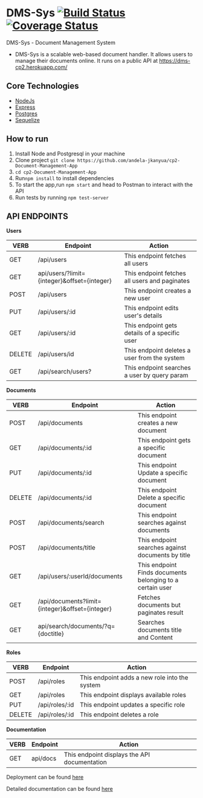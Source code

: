 # DMS-Sys [![Build Status](https://travis-ci.org/andela-jkanyua/cp2-Document-Management-App.svg?branch=develop)](https://travis-ci.org/andela-jkanyua/cp2-Document-Management-App) [![Coverage Status](https://coveralls.io/repos/github/andela-jkanyua/cp2-Document-Management-App/badge.svg?branch=feature%2F142465895%2Fdocument-api)](https://coveralls.io/github/andela-jkanyua/cp2-Document-Management-App?branch=feature%2F142465895%2Fdocument-api)
DMS-Sys - Document Management System

- DMS-Sys is a scalable web-based document handler. It allows users to manage their documents online. It runs on a public API at https://dms-cp2.herokuapp.com/

Core Technologies
-----------
- [NodeJs](http://nodejs.org)
- [Express](http://expressjs.com)
- [Postgres](http://postgresql.com)
- [Sequelize](http://sequelizejs.com)

How to run
------------
1.  Install Node and Postgresql in your machine
2.  Clone project `git clone https://github.com/andela-jkanyua/cp2-Document-Management-App`
3.  `cd cp2-Document-Management-App`
4.  Run`npm install` to install dependencies
5.  To start the app,run `npm start` and head to Postman to interact with the API
6.  Run tests by running `npm test-server`

## API ENDPOINTS

**Users**

VERB | Endpoint | Action
------------ | -------- | ------
GET | /api/users | This endpoint fetches all users
GET | api/users/?limit={integer}&offset={integer} | This endpoint fetches all users and paginates
POST | /api/users | This endpoint creates a new user
PUT | /api/users/:id | This endpoint edits user's details
GET | /api/users/:id | This endpoint gets details of a specific user
DELETE | /api/users/id |This endpoint deletes a user from the system
GET | /api/search/users?| This endpoint searches a user by query param

**Documents**

VERB | Endpoint | Action
------------ | -------- | ------
POST | /api/documents | This endpoint creates a new document
GET | /api/documents/:id | This endpoint gets a specific document
PUT | /api/documents/:id | This endpoint Update a specific document
DELETE | /api/documents/:id | This endpoint Delete a specific document
POST | /api/documents/search | This endpoint searches against documents
POST | /api/documents/title | This endpoint searches against documents by title
GET | /api/users/:userId/documents | This endpoint Finds documents belonging to a certain user
GET | /api/documents?limit={integer}&offset={integer}| Fetches documents but paginates result
GET | api/search/documents/?q={doctitle} | Searches documents title and Content

**Roles**

VERB | Endpoint | Action
------------ | -------- | ------
POST | /api/roles | This endpoint adds a new role into the system
GET | /api/roles | This endpoint displays available roles
PUT | /api/roles/:id | This endpoint updates a specific role
DELETE | /api/roles/:id | This endpoint deletes a role

**Documentation**

VERB | Endpoint | Action
------------ | -------- | ------
GET | api/docs | This endpoint displays the API documentation

Deployment can be found [here](https://dms-cp2.herokuapp.com/)

Detailed documentation can be found [here](https://dms-cp2.herokuapp.com/docs)
